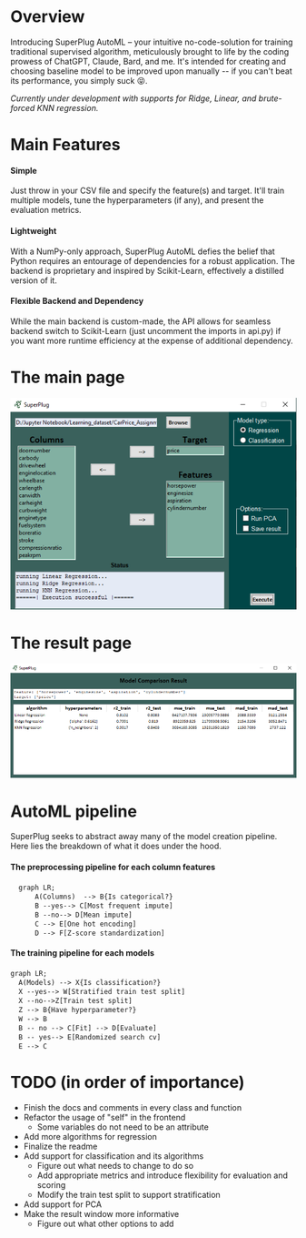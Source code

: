 # Overview

Introducing SuperPlug AutoML – your intuitive no-code-solution for training traditional supervised algorithm, meticulously brought to life by the coding prowess of ChatGPT, Claude, Bard, and me. It's intended for creating and choosing baseline model to be improved upon manually -- if you can't beat its performance, you simply suck :stuck_out_tongue_closed_eyes:. 

*Currently under development with supports for Ridge, Linear, and brute-forced KNN regression.*

# Main Features

#### Simple
Just throw in your CSV file and specify the feature(s) and target. It'll train multiple models, tune the hyperparameters (if any), and present the evaluation metrics. 

#### Lightweight 
With a NumPy-only approach, SuperPlug AutoML defies the belief that Python requires an entourage of dependencies for a robust application. The backend is proprietary and inspired by Scikit-Learn, effectively a distilled version of it. 

#### Flexible Backend and Dependency
While the main backend is custom-made, the API allows for seamless backend switch to Scikit-Learn (just uncomment the imports in api.py) if you want more runtime efficiency at the expense of additional dependency.

# The main page
![alt text](main_page.PNG)

# The result page
![alt text](result_page.PNG)

# AutoML pipeline
SuperPlug seeks to abstract away many of the model creation pipeline. Here lies the breakdown of what it does under the hood.

#### The preprocessing pipeline for each column features
```mermaid
  graph LR;
      A(Columns)  --> B{Is categorical?}
      B --yes--> C[Most frequent impute]
      B --no--> D[Mean impute]
      C --> E[One hot encoding]
      D --> F[Z-score standardization]
```

 #### The training pipeline for each models
 ```mermaid
 graph LR;
   A(Models) --> X{Is classification?}
   X --yes--> W[Stratified train test split]
   X --no-->Z[Train test split]
   Z --> B{Have hyperparameter?}
   W --> B
   B -- no --> C[Fit] --> D[Evaluate]
   B -- yes--> E[Randomized search cv]
   E --> C
```

# TODO (in order of importance)
- Finish the docs and comments in every class and function
- Refactor the usage of "self" in the frontend
  - Some variables do not need to be an attribute
- Add more algorithms for regression
- Finalize the readme
- Add support for classification and its algorithms
  - Figure out what needs to change to do so
  - Add appropriate metrics and introduce flexibility for evaluation and scoring
  - Modify the train test split to support stratification
- Add support for PCA
- Make the result window more informative
  - Figure out what other options to add
